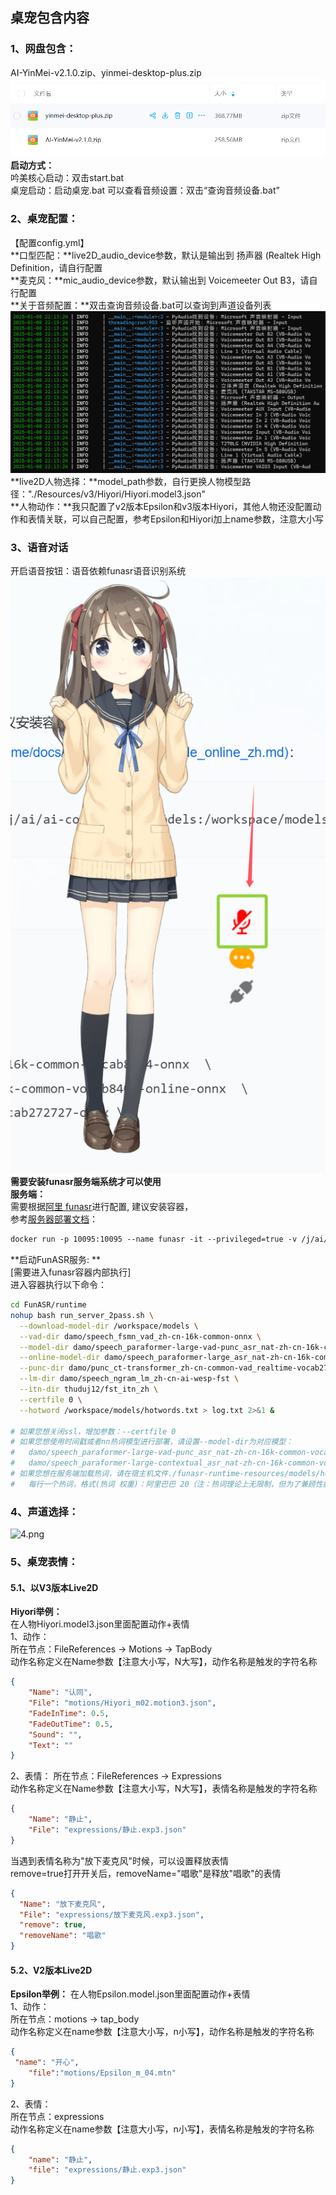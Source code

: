 ## 桌宠包含内容
### 1、网盘包含：
AI-YinMei-v2.1.0.zip、yinmei-desktop-plus.zip  
![1.png](images/yinmei-desktop-plus/1.png)  
**启动方式：**  
吟美核心启动：双击start.bat  
桌宠启动：启动桌宠.bat    可以查看音频设置：双击“查询音频设备.bat”  

### 2、桌宠配置：
【配置config.yml】  
**口型匹配：**live2D_audio_device参数，默认是输出到 扬声器 (Realtek High Definition，请自行配置  
**麦克风：**mic_audio_device参数，默认输出到 Voicemeeter Out B3，请自行配置  
**关于音频配置：**双击查询音频设备.bat可以查询到声道设备列表  
![2.png](images/yinmei-desktop-plus/2.png)  
**live2D人物选择：**model_path参数，自行更换人物模型路径："./Resources/v3/Hiyori/Hiyori.model3.json"  
**人物动作：**我只配置了v2版本Epsilon和v3版本Hiyori，其他人物还没配置动作和表情关联，可以自己配置，参考Epsilon和Hiyori加上name参数，注意大小写  

### 3、语音对话
开启语音按钮：语音依赖funasr语音识别系统  
![3.png](images/yinmei-desktop-plus/3.png)  
**需要安装funasr服务端系统才可以使用**  
**服务端：**  
需要根据[阿里 funasr](https://github.com/alibaba-damo-academy/FunASR/)进行配置, 建议安装容器，  
参考[服务器部署文档](https://github.com/alibaba-damo-academy/FunASR/blob/main/runtime/docs/SDK_advanced_guide_online_zh.md)：
```dockerfile
docker run -p 10095:10095 --name funasr -it --privileged=true -v /j/ai/ai-code/funasr/models:/workspace/models registry.cn-hangzhou.aliyuncs.com/funasr_repo/funasr:funasr-runtime-sdk-online-cpu-0.1.12
```

**启动FunASR服务: **  
[需要进入funasr容器内部执行]  
进入容器执行以下命令：  
```bash
cd FunASR/runtime
nohup bash run_server_2pass.sh \
  --download-model-dir /workspace/models \
  --vad-dir damo/speech_fsmn_vad_zh-cn-16k-common-onnx \
  --model-dir damo/speech_paraformer-large-vad-punc_asr_nat-zh-cn-16k-common-vocab8404-onnx  \
  --online-model-dir damo/speech_paraformer-large_asr_nat-zh-cn-16k-common-vocab8404-online-onnx  \
  --punc-dir damo/punc_ct-transformer_zh-cn-common-vad_realtime-vocab272727-onnx \
  --lm-dir damo/speech_ngram_lm_zh-cn-ai-wesp-fst \
  --itn-dir thuduj12/fst_itn_zh \
  --certfile 0 \
  --hotword /workspace/models/hotwords.txt > log.txt 2>&1 &
  
# 如果您想关闭ssl，增加参数：--certfile 0
# 如果您想使用时间戳或者nn热词模型进行部署，请设置--model-dir为对应模型：
#   damo/speech_paraformer-large-vad-punc_asr_nat-zh-cn-16k-common-vocab8404-onnx（时间戳）
#   damo/speech_paraformer-large-contextual_asr_nat-zh-cn-16k-common-vocab8404-onnx（nn热词）
# 如果您想在服务端加载热词，请在宿主机文件./funasr-runtime-resources/models/hotwords.txt配置热词（docker映射地址为/workspace/models/hotwords.txt）:
#   每行一个热词，格式(热词 权重)：阿里巴巴 20（注：热词理论上无限制，但为了兼顾性能和效果，建议热词长度不超过10，个数不超过1k，权重1~100）
```

### 4、声道选择：
![4.png](images/yinmei-desktop-plus/4.png)  

### 5、桌宠表情：
#### 5.1、以V3版本Live2D
**Hiyori举例：**  
在人物Hiyori.model3.json里面配置动作+表情  
1、动作：  
所在节点：FileReferences -> Motions -> TapBody  
动作名称定义在Name参数【注意大小写，N大写】，动作名称是触发的字符名称  
```json
{
    "Name": "认同",
    "File": "motions/Hiyori_m02.motion3.json",
    "FadeInTime": 0.5,
    "FadeOutTime": 0.5,
    "Sound": "",
    "Text": ""
}
```

2、表情：
所在节点：FileReferences -> Expressions  
动作名称定义在Name参数【注意大小写，N大写】，表情名称是触发的字符名称  
```json
{
    "Name": "静止",
    "File": "expressions/静止.exp3.json"
}
```

当遇到表情名称为"放下麦克风"时候，可以设置释放表情  
remove=true打开开关后，removeName="唱歌"是释放"唱歌"的表情  
```json
{
  "Name": "放下麦克风",
  "File": "expressions/放下麦克风.exp3.json",
  "remove": true,
  "removeName": "唱歌"
}
```

#### 5.2、V2版本Live2D
**Epsilon举例：**
在人物Epsilon.model.json里面配置动作+表情  
1、动作：  
所在节点：motions -> tap_body  
动作名称定义在name参数【注意大小写，n小写】，动作名称是触发的字符名称  
```json
{
 "name": "开心",
    "file":"motions/Epsilon_m_04.mtn"
}
```

2、表情：  
所在节点：expressions  
动作名称定义在name参数【注意大小写，n小写】，表情名称是触发的字符名称  
```json
{
    "name": "静止",
    "file": "expressions/静止.exp3.json"
}
```